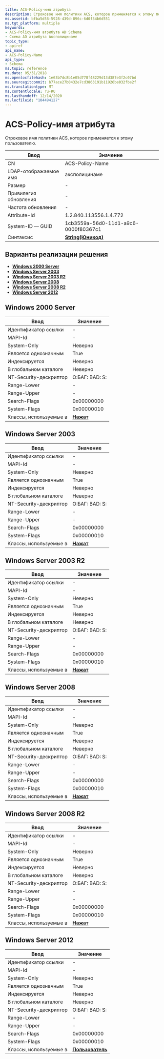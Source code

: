 ```yaml
---
title: ACS-Policy-имя атрибута
description: Строковое имя политики ACS, которое применяется к этому пользователю.
ms.assetid: bfba5d58-5928-439d-896c-6d0f34b6d551
ms.tgt_platform: multiple
keywords:
- ACS-Policy-имя атрибута AD Schema
- Схема AD атрибута Аксполицинаме
topic_type:
- apiref
api_name:
- ACS-Policy-Name
api_type:
- Schema
ms.topic: reference
ms.date: 05/31/2018
ms.openlocfilehash: 1e63b7dc8b1e05d778f48229d13d387e3f2c07bd
ms.sourcegitcommit: b77ace27b0432e7cd3863191b11926be032fbe2f
ms.translationtype: MT
ms.contentlocale: ru-RU
ms.lasthandoff: 12/14/2020
ms.locfileid: "104494127"
---
```

# <a name="acs-policy-name-attribute"></a>ACS-Policy-имя атрибута

Строковое имя политики ACS, которое применяется к этому пользователю.



| Ввод | Значение |
|-------------------|---------------------------------------------|
| CN                | ACS-Policy-Name                             |
| LDAP-отображаемое имя | аксполицинаме                               |
| Размер              | \-                                          |
| Привилегия обновления  | \-                                          |
| Частота обновления  | \-                                          |
| Attribute-Id      | 1.2.840.113556.1.4.772                      |
| System-ID — GUID    | 1cb3559a-56d0-11d1-a9c6-0000f80367c1        |
| Синтаксис            | [**String(Юникод)**](s-string-unicode.md) |



## <a name="implementations"></a>Варианты реализации решения

-   [**Windows 2000 Server**](#windows-2000-server)
-   [**Windows Server 2003**](#windows-server-2003)
-   [**Windows Server 2003 R2**](#windows-server-2003-r2)
-   [**Windows Server 2008**](#windows-server-2008)
-   [**Windows Server 2008 R2**](#windows-server-2008-r2)
-   [**Windows Server 2012**](#windows-server-2012)

## <a name="windows-2000-server"></a>Windows 2000 Server



| Ввод | Значение |
|------------------------|-----------------------------------|
| Идентификатор ссылки                | \-                                |
| MAPI-Id                | \-                                |
| System-Only            | Неверно                             |
| Является однозначным       | True                              |
| Индексируется             | Неверно                             |
| В глобальном каталоге      | Неверно                             |
| NT-Security-дескриптор | О:БАГ: BAD: S:                      |
| Range-Lower            | \-                                |
| Range-Upper            | \-                                |
| Search-Flags           | 0x00000000                        |
| System-Flags           | 0x00000010                        |
| Классы, используемые в        | [**Нажат**](c-user.md)<br/> |



## <a name="windows-server-2003"></a>Windows Server 2003



| Ввод | Значение |
|------------------------|-----------------------------------|
| Идентификатор ссылки                | \-                                |
| MAPI-Id                | \-                                |
| System-Only            | Неверно                             |
| Является однозначным       | True                              |
| Индексируется             | Неверно                             |
| В глобальном каталоге      | Неверно                             |
| NT-Security-дескриптор | О:БАГ: BAD: S:                      |
| Range-Lower            | \-                                |
| Range-Upper            | \-                                |
| Search-Flags           | 0x00000000                        |
| System-Flags           | 0x00000010                        |
| Классы, используемые в        | [**Нажат**](c-user.md)<br/> |



## <a name="windows-server-2003-r2"></a>Windows Server 2003 R2



| Ввод | Значение |
|------------------------|-----------------------------------|
| Идентификатор ссылки                | \-                                |
| MAPI-Id                | \-                                |
| System-Only            | Неверно                             |
| Является однозначным       | True                              |
| Индексируется             | Неверно                             |
| В глобальном каталоге      | Неверно                             |
| NT-Security-дескриптор | О:БАГ: BAD: S:                      |
| Range-Lower            | \-                                |
| Range-Upper            | \-                                |
| Search-Flags           | 0x00000000                        |
| System-Flags           | 0x00000010                        |
| Классы, используемые в        | [**Нажат**](c-user.md)<br/> |



## <a name="windows-server-2008"></a>Windows Server 2008



| Ввод | Значение |
|------------------------|-----------------------------------|
| Идентификатор ссылки                | \-                                |
| MAPI-Id                | \-                                |
| System-Only            | Неверно                             |
| Является однозначным       | True                              |
| Индексируется             | Неверно                             |
| В глобальном каталоге      | Неверно                             |
| NT-Security-дескриптор | О:БАГ: BAD: S:                      |
| Range-Lower            | \-                                |
| Range-Upper            | \-                                |
| Search-Flags           | 0x00000000                        |
| System-Flags           | 0x00000010                        |
| Классы, используемые в        | [**Нажат**](c-user.md)<br/> |



## <a name="windows-server-2008-r2"></a>Windows Server 2008 R2



| Ввод | Значение |
|------------------------|-----------------------------------|
| Идентификатор ссылки                | \-                                |
| MAPI-Id                | \-                                |
| System-Only            | Неверно                             |
| Является однозначным       | True                              |
| Индексируется             | Неверно                             |
| В глобальном каталоге      | Неверно                             |
| NT-Security-дескриптор | О:БАГ: BAD: S:                      |
| Range-Lower            | \-                                |
| Range-Upper            | \-                                |
| Search-Flags           | 0x00000000                        |
| System-Flags           | 0x00000010                        |
| Классы, используемые в        | [**Нажат**](c-user.md)<br/> |



## <a name="windows-server-2012"></a>Windows Server 2012



| Ввод | Значение |
|------------------------|-----------------------------------|
| Идентификатор ссылки                | \-                                |
| MAPI-Id                | \-                                |
| System-Only            | Неверно                             |
| Является однозначным       | True                              |
| Индексируется             | Неверно                             |
| В глобальном каталоге      | Неверно                             |
| NT-Security-дескриптор | О:БАГ: BAD: S:                      |
| Range-Lower            | \-                                |
| Range-Upper            | \-                                |
| Search-Flags           | 0x00000000                        |
| System-Flags           | 0x00000010                        |
| Классы, используемые в        | [**Пользователь**](c-user.md)<br/> |



 

 





